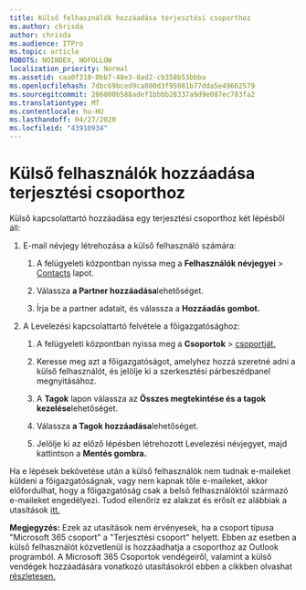 ```yaml
---
title: Külső felhasználók hozzáadása terjesztési csoporthoz
ms.author: chrisda
author: chrisda
ms.audience: ITPro
ms.topic: article
ROBOTS: NOINDEX, NOFOLLOW
localization_priority: Normal
ms.assetid: caa0f310-0bb7-48e3-8ad2-cb358b53bbba
ms.openlocfilehash: 7dbc69bced9ca800d3f95081b77dda5e49662579
ms.sourcegitcommit: 286000b588adef1bbbb28337a9d9e087ec783fa2
ms.translationtype: MT
ms.contentlocale: hu-HU
ms.lasthandoff: 04/27/2020
ms.locfileid: "43910934"
---
```

# <a name="add-external-users-to-a-distribution-group"></a>Külső felhasználók hozzáadása terjesztési csoporthoz

Külső kapcsolattartó hozzáadása egy terjesztési csoporthoz két lépésből áll:
  
1. E-mail névjegy létrehozása a külső felhasználó számára:
    
    1. A felügyeleti központban nyissa meg a **Felhasználók névjegyei** > [Contacts](https://admin.microsoft.com/adminportal/home#/Contact) lapot. 
    
    2. Válassza **a Partner hozzáadása**lehetőséget.
    
    3. Írja be a partner adatait, és válassza a **Hozzáadás gombot.**
    
2. A Levelezési kapcsolattartó felvétele a főigazgatósághoz:
    
    1. A felügyeleti központban nyissa meg a **Csoportok** > [csoportját.](https://admin.microsoft.com/adminportal/home#/groups) 
    
    2. Keresse meg azt a főigazgatóságot, amelyhez hozzá szeretné adni a külső felhasználót, és jelölje ki a szerkesztési párbeszédpanel megnyitásához.
    
    3. A **Tagok** lapon válassza az **Összes megtekintése és a tagok kezelése**lehetőséget. 
    
    4. Válassza **a Tagok hozzáadása**lehetőséget.
    
    5. Jelölje ki az előző lépésben létrehozott Levelezési névjegyet, majd kattintson a **Mentés gombra.**
    
Ha e lépések bekövetése után a külső felhasználók nem tudnak e-maileket küldeni a főigazgatóságnak, vagy nem kapnak tőle e-maileket, akkor előfordulhat, hogy a főigazgatóság csak a belső felhasználóktól származó e-maileket engedélyezi. Tudod ellenőriz ez alakzat és erősít ez alábbiak a utasítások [itt.](https://docs.microsoft.com/exchange/mail-flow-best-practices/non-delivery-reports-in-exchange-online/fix-error-code-5-7-133-in-exchange-online)
  
 **Megjegyzés:** Ezek az utasítások nem érvényesek, ha a csoport típusa "Microsoft 365 csoport" a "Terjesztési csoport" helyett. Ebben az esetben a külső felhasználót közvetlenül is hozzáadhatja a csoporthoz az Outlook programból. A Microsoft 365 Csoportok vendégeiről, valamint a külső vendégek hozzáadására vonatkozó utasításokról ebben a cikkben olvashat [részletesen.](https://support.office.com/article/Guest-access-in-Office-365-Groups-bfc7a840-868f-4fd6-a390-f347bf51aff6.aspx)
  